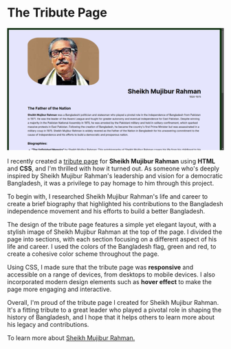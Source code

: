 # The Tribute Page
![Result](./Result.png)

I recently created a [tribute page](https://mdkawserishtiak.github.io/the-tribute-page/) for **Sheikh Mujibur Rahman** using **HTML** and **CSS**, and I'm thrilled with how it turned out.
As someone who's deeply inspired by Sheikh Mujibur Rahman's leadership and vision for a democratic Bangladesh, it was a
privilege to pay homage to him through this project.

To begin with, I researched Sheikh Mujibur Rahman's life and career to create a brief biography that highlighted his
contributions to the Bangladesh independence movement and his efforts to build a better Bangladesh.

The design of the tribute page features a simple yet elegant layout, with a stylish image of Sheikh Mujibur Rahman at the
top of the page. I divided the page into sections, with each section focusing on a different aspect of his life and
career. I used the colors of the Bangladesh flag, green and red, to create a cohesive color scheme throughout the page.

Using CSS, I made sure that the tribute page was **responsive** and accessible on a range of devices, from desktops to
mobile devices. I also incorporated modern design elements such as **hover effect** to make the page more
engaging and interactive.

Overall, I'm proud of the tribute page I created for Sheikh Mujibur Rahman. It's a fitting tribute to a great leader who
played a pivotal role in shaping the history of Bangladesh, and I hope that it helps others to learn more about his
legacy and contributions.

To learn more about [Sheikh Mujibur Rahman.](https://en.wikipedia.org/wiki/Sheikh_Mujibur_Rahman)
